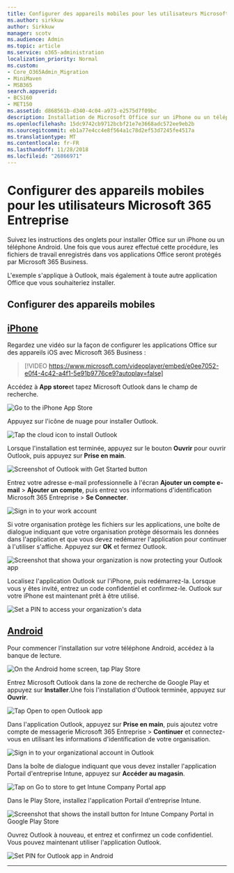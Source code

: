 ```yaml
---
title: Configurer des appareils mobiles pour les utilisateurs Microsoft 365 Entreprise
ms.author: sirkkuw
author: Sirkkuw
manager: scotv
ms.audience: Admin
ms.topic: article
ms.service: o365-administration
localization_priority: Normal
ms.custom:
- Core_O365Admin_Migration
- MiniMaven
- MSB365
search.appverid:
- BCS160
- MET150
ms.assetid: d868561b-d340-4c04-a973-e2575d7f09bc
description: Installation de Microsoft Office sur un iPhone ou un téléphone Android et vos fichiers de travail dans les applications Office est protégée par Microsoft 365 Business.
ms.openlocfilehash: 15dc9742cb9712bcbf21e7e3668adc572ee9eb2b
ms.sourcegitcommit: eb1a77e4cc4e8f564a1c78d2ef53d7245fe4517a
ms.translationtype: MT
ms.contentlocale: fr-FR
ms.lasthandoff: 11/28/2018
ms.locfileid: "26866971"
---
```

# <a name="set-up-mobile-devices-for-microsoft-365-business-users"></a>Configurer des appareils mobiles pour les utilisateurs Microsoft 365 Entreprise

Suivez les instructions des onglets pour installer Office sur un iPhone ou un téléphone Android. Une fois que vous aurez effectué cette procédure, les fichiers de travail enregistrés dans vos applications Office seront protégés par Microsoft 365 Business.

  
L'exemple s'applique à Outlook, mais également à toute autre application Office que vous souhaiteriez installer.
  
## <a name="set-up-mobile-devices"></a>Configurer des appareils mobiles

## <a name="iphonetabiphone"></a>[iPhone](#tab/iPhone)
  
Regardez une vidéo sur la façon de configurer les applications Office sur des appareils iOS avec Microsoft 365 Business :

> [!VIDEO https://www.microsoft.com/videoplayer/embed/e0ee7052-e0f4-4c42-a4f1-5e91b9776ce9?autoplay=false] 

Accédez à **App store**et tapez Microsoft Outlook dans le champ de recherche.
  
![Go to the iPhone App Store](media/886913de-76e5-4883-8ed0-4eb3ec06188f.png)
  
Appuyez sur l'icône de nuage pour installer Outlook.
  
![Tap the cloud icon to install Outlook](media/665e1620-948a-4ab8-b914-dca49530142c.png)
  
Lorsque l'installation est terminée, appuyez sur le bouton **Ouvrir** pour ouvrir Outlook, puis appuyez sur **Prise en main**.
  
![Screenshot of Outlook with Get Started button](media/005bedec-ae50-4d75-b3bb-e7cef9e2561c.png)
  
Entrez votre adresse e-mail professionnelle à l'écran **Ajouter un compte e-mail** \> **Ajouter un compte**, puis entrez vos informations d'identification Microsoft 365 Entreprise \> **Se Connecter**.
  
![Sign in to your work account](media/3cef1fb5-7bec-4d3d-8542-872b731ce19f.png)
  
Si votre organisation protège les fichiers sur les applications, une boîte de dialogue indiquant que votre organisation protège désormais les données dans l'application et que vous devez redémarrer l'application pour continuer à l'utiliser s'affiche. Appuyez sur **OK** et fermez Outlook. 
  
![Screenshot that showa your organization is now protecting your Outlook app](media/fb4c1c84-b1e9-42e1-8070-c13dcf79fb09.png)
  
Localisez l'application Outlook sur l'iPhone, puis redémarrez-la. Lorsque vous y êtes invité, entrez un code confidentiel et confirmez-le. Outlook sur votre iPhone est maintenant prêt à être utilisé.
  
![Set a PIN to access your organization's data](media/64f2630b-3164-47a4-9dd6-ca0c29ed5fb3.png)
  
## <a name="androidtabandroid"></a>[Android](#tab/Android)
  
Pour commencer l’installation sur votre téléphone Android, accédez à la banque de lecture.
  
![On the Android home screen, tap Play Store](media/93df88e7-c778-40e1-b35e-868ca6e97f6c.png)
  
Entrez Microsoft Outlook dans la zone de recherche de Google Play et appuyez sur **Installer**.Une fois l'installation d'Outlook terminée, appuyez sur **Ouvrir**.
  
![Tap Open to open Outlook app](media/8b4c5937-8875-4b5a-a5b6-b8c6c9cd6240.png)
  
Dans l'application Outlook, appuyez sur **Prise en main**, puis ajoutez votre compte de messagerie Microsoft 365 Entreprise \> **Continuer** et connectez-vous en utilisant les informations d'identification de votre organisation.
  
![Sign in to your organizational account in Outlook](media/18f67c66-4bab-4b99-94bd-080839312e29.png)
  
Dans la boîte de dialogue indiquant que vous devez installer l'application Portail d'entreprise Intune, appuyez sur **Accéder au magasin**.
  
![Tap on Go to store to get Intune Company Portal app](media/a702d712-5622-45dd-a511-b1adaee63071.png)
  
Dans le Play Store, installez l'application Portail d'entreprise Intune.
  
![Screenshot that shows the install button for Intune Company Portal in Google Play Store](media/5e0408f2-3f37-44dd-80ed-13ca2ac6df0c.png)
  
Ouvrez Outlook à nouveau, et entrez et confirmez un code confidentiel. Vous pouvez maintenant utiliser l'application Outlook.
  
![Set  PIN for Outlook app in Android](media/edb91afb-f1ed-451a-bc6b-8ccba664e055.png)
  
---


